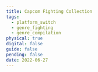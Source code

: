 ```yaml
---
title: Capcom Fighting Collection
tags:
  - platform_switch
  - genre_fighting
  - genre_compilation
physical: true
digital: false
guide: false
pending: false
date: 2022-06-27
---
```

